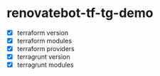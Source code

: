 # renovatebot-tf-tg-demo

- [x] terraform version
- [x] terraform modules
- [x] terraform providers
- [x] terragrunt version
- [x] terragrunt modules
